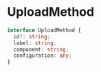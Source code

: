 # UploadMethod

```typescript
interface UploadMethod {
  id?: string;
  label: string;
  component: string;
  configuration: any;
}
```